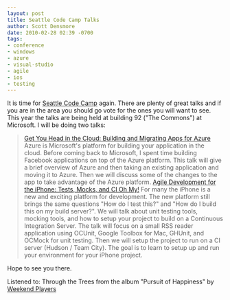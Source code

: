 ```yaml
---
layout: post
title: Seattle Code Camp Talks
author: Scott Densmore
date: 2010-02-28 02:39 -0700
tags:
- conference
- windows
- azure
- visual-studio
- agile
- ios
- testing
---
```


It is time for [Seattle Code Camp](https://seattle.codecamp.us/registered/default.aspx) again. There are plenty of great talks and if you are in the area you should go vote for the ones you will want to see. This year the talks are being held at building 92 ("The Commons") at Microsoft. I will be doing two talks:

> [Get You Head in the Cloud: Building and Migrating Apps for Azure](https://seattle.codecamp.us/sessions.aspx)
> Azure is Microsoft's platform for building your application in the cloud. Before coming back to Microsoft, I spent time building Facebook applications on top of the Azure platform. This talk will give a brief overview of Azure and then taking an existing application and moving it to Azure. Then we will discuss some of the changes to the app to take advantage of the Azure platform.
> [Agile Development for the iPhone: Tests, Mocks, and CI Oh My!](https://seattle.codecamp.us/sessions.aspx)
> For many the iPhone is a new and exciting platform for development. The new platform still brings the same questions "How do I test this?" and "How do I build this on my build server?". We will talk about unit testing tools, mocking tools, and how to setup your project to build on a Continuous Integration Server. The talk will focus on a small RSS reader application using OCUnit, Google Toolbox for Mac, GHUnit, and OCMock for unit testing. Then we will setup the project to run on a CI server (Hudson / Team City). The goal is to learn to setup up and run your environment for your iPhone project.

Hope to see you there.  

Listened to: Through the Trees from the album "Pursuit of Happiness" by [Weekend Players](http://www.google.com/search?q=%22Weekend%20Players%22)
